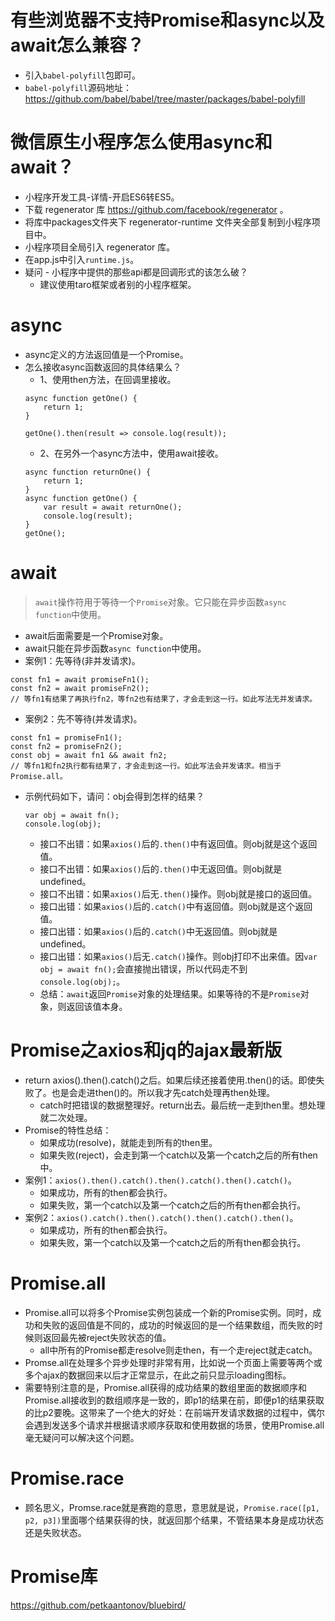 # 有些浏览器不支持Promise和async以及await怎么兼容？
* 引入```babel-polyfill```包即可。
* ```babel-polyfill```源码地址：https://github.com/babel/babel/tree/master/packages/babel-polyfill

# 微信原生小程序怎么使用async和await？
* 小程序开发工具-详情-开启ES6转ES5。
* 下载 regenerator 库 https://github.com/facebook/regenerator 。
* 将库中packages文件夹下 regenerator-runtime 文件夹全部复制到小程序项目中。
* 小程序项目全局引入 regenerator 库。
* 在app.js中引入```runtime.js```。
* 疑问 - 小程序中提供的那些api都是回调形式的该怎么破？
    - 建议使用taro框架或者别的小程序框架。

# async
* async定义的方法返回值是一个Promise。
* 怎么接收async函数返回的具体结果么？
    - 1、使用then方法，在回调里接收。
    ```
    async function getOne() {
        return 1;
    }

    getOne().then(result => console.log(result));
    ```
    - 2、在另外一个async方法中，使用await接收。
    ```
    async function returnOne() {
        return 1;
    }
    async function getOne() {
        var result = await returnOne();
        console.log(result);
    }
    getOne();
    ```

# await
> ```await```操作符用于等待一个```Promise```对象。它只能在异步函数```async function```中使用。
* await后面需要是一个Promise对象。
* await只能在异步函数```async function```中使用。
* 案例1：先等待(非并发请求)。
```
const fn1 = await promiseFn1();
const fn2 = await promiseFn2();
// 等fn1有结果了再执行fn2，等fn2也有结果了，才会走到这一行。如此写法无并发请求。
```
* 案例2：先不等待(并发请求)。
```
const fn1 = promiseFn1();
const fn2 = promiseFn2();
const obj = await fn1 && await fn2;
// 等fn1和fn2执行都有结果了，才会走到这一行。如此写法会并发请求。相当于Promise.all。
```
* 示例代码如下，请问：obj会得到怎样的结果？
    ```
    var obj = await fn();
    console.log(obj);
    ```
    - 接口不出错：如果```axios()```后的```.then()```中有返回值。则obj就是这个返回值。
    - 接口不出错：如果```axios()```后的```.then()```中无返回值。则obj就是undefined。
    - 接口不出错：如果```axios()```后无```.then()```操作。则obj就是接口的返回值。
    - 接口出错：如果```axios()```后的```.catch()```中有返回值。则obj就是这个返回值。
    - 接口出错：如果```axios()```后的```.catch()```中无返回值。则obj就是undefined。
    - 接口出错：如果```axios()```后无```.catch()```操作。则obj打印不出来值。因```var obj = await fn();```会直接抛出错误，所以代码走不到```console.log(obj);```。
    - 总结：```await```返回```Promise```对象的处理结果。如果等待的不是```Promise```对象，则返回该值本身。

# Promise之axios和jq的ajax最新版
* return axios().then().catch()之后。如果后续还接着使用.then()的话。即使失败了。也是会走进then()的。所以我才先catch处理再then处理。
    - catch时把错误的数据整理好。return出去。最后统一走到then里。想处理就二次处理。
* Promise的特性总结：
    - 如果成功(resolve)，就能走到所有的then里。
    - 如果失败(reject)，会走到第一个catch以及第一个catch之后的所有then中。
* 案例1：```axios().then().catch().then().catch().then().catch()```。
    - 如果成功，所有的then都会执行。
    - 如果失败，第一个catch以及第一个catch之后的所有then都会执行。
* 案例2：```axios().catch().then().catch().then().catch().then()```。
    - 如果成功，所有的then都会执行。
    - 如果失败，第一个catch以及第一个catch之后的所有then都会执行。

# Promise.all
* Promise.all可以将多个Promise实例包装成一个新的Promise实例。同时，成功和失败的返回值是不同的，成功的时候返回的是一个结果数组，而失败的时候则返回最先被reject失败状态的值。
    -  all中所有的Promise都走resolve则走then，有一个走reject就走catch。
* Promse.all在处理多个异步处理时非常有用，比如说一个页面上需要等两个或多个ajax的数据回来以后才正常显示，在此之前只显示loading图标。
* 需要特别注意的是，Promise.all获得的成功结果的数组里面的数据顺序和Promise.all接收到的数组顺序是一致的，即p1的结果在前，即便p1的结果获取的比p2要晚。这带来了一个绝大的好处：在前端开发请求数据的过程中，偶尔会遇到发送多个请求并根据请求顺序获取和使用数据的场景，使用Promise.all毫无疑问可以解决这个问题。

# Promise.race
* 顾名思义，Promse.race就是赛跑的意思，意思就是说，```Promise.race([p1, p2, p3])```里面哪个结果获得的快，就返回那个结果，不管结果本身是成功状态还是失败状态。

# Promise库
https://github.com/petkaantonov/bluebird/
